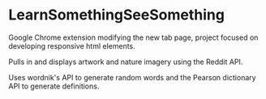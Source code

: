 # LearnSomethingSeeSomething
Google Chrome extension modifying the new tab page, project focused on developing responsive html elements. 

Pulls in and displays artwork and nature imagery using the Reddit API. 

Uses wordnik's API to generate random words and the Pearson dictionary API to generate definitions.

